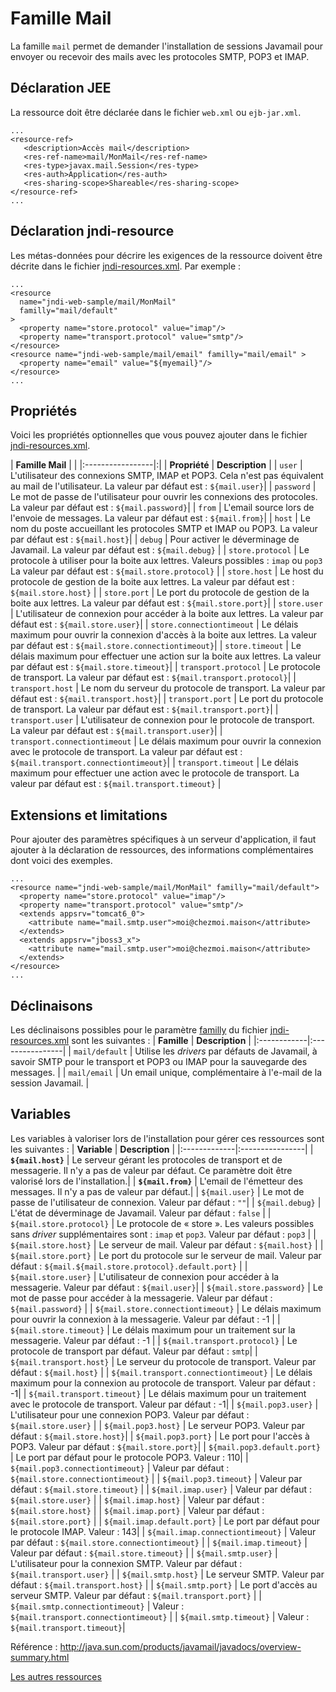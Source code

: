 # Famille Mail #

La famille `mail` permet de demander l'installation de sessions Javamail pour envoyer
ou recevoir des mails avec les protocoles SMTP, POP3 et IMAP.

## Déclaration JEE ##
La ressource doit être déclarée dans le fichier `web.xml` ou `ejb-jar.xml`.
```
...
<resource-ref>
   <description>Accès mail</description>
   <res-ref-name>mail/MonMail</res-ref-name>
   <res-type>javax.mail.Session</res-type>
   <res-auth>Application</res-auth>
   <res-sharing-scope>Shareable</res-sharing-scope>
</resource-ref>
...
```

## Déclaration jndi-resource ##
Les métas-données pour décrire les exigences de la ressource doivent être décrite
dans le fichier [jndi-resources.xml](jndiResourcesXML.md). Par exemple :
```
...
<resource
  name="jndi-web-sample/mail/MonMail"
  familly="mail/default"
>
  <property name="store.protocol" value="imap"/>
  <property name="transport.protocol" value="smtp"/>
</resource>
<resource name="jndi-web-sample/mail/email" familly="mail/email" >
  <property name="email" value="${myemail}"/>
</resource>
...
```

## Propriétés ##
Voici les propriétés optionnelles que vous pouvez ajouter dans le fichier
[jndi-resources.xml](jndiResourcesXML.md).

| **Famille Mail** | |
|:-----------------|:|
| **Propriété** | **Description** |
| `user` | L'utilisateur des connexions SMTP, IMAP et POP3. Cela n'est pas équivalent au mail de l'utilisateur. La valeur par défaut est : `${mail.user}`|
| `password` | Le mot de passe de l'utilisateur pour ouvrir les connexions des protocoles. La valeur par défaut est : `${mail.password}`|
| `from` | L'email source lors de l'envoie de messages. La valeur par défaut est : `${mail.from}`|
| `host` | Le nom du poste accueillant les protocoles SMTP et IMAP ou POP3. La valeur par défaut est : `${mail.host}`|
| `debug` | Pour activer le déverminage de Javamail. La valeur par défaut est : `${mail.debug}` |
| `store.protocol` | Le protocole à utiliser pour la boite aux lettres. Valeurs possibles  : `imap` ou `pop3` La valeur par défaut est : `${mail.store.protocol}` |
| `store.host` | Le host du protocole de gestion de la boite aux lettres. La valeur par défaut est : `${mail.store.host}` |
| `store.port` | Le port du protocole de gestion de la boite aux lettres. La valeur par défaut est : `${mail.store.port}`|
| `store.user` | L'utilisateur de connexion pour accéder à la boite aux lettres. La valeur par défaut est : `${mail.store.user}`|
| `store.connectiontimeout` | Le délais maximum pour ouvrir la connexion d'accès à la boite aux lettres. La valeur par défaut est : `${mail.store.connectiontimeout}`|
| `store.timeout` | Le délais maximum pour effectuer une action sur la boite aux lettres. La valeur par défaut est : `${mail.store.timeout}`|
| `transport.protocol` | Le protocole de transport. La valeur par défaut est : `${mail.transport.protocol}`|
| `transport.host` | Le nom du serveur du protocole de transport. La valeur par défaut est : `${mail.transport.host}`|
| `transport.port` | Le port du protocole de transport. La valeur par défaut est : `${mail.transport.port}`|
| `transport.user` | L'utilisateur de connexion pour le protocole de transport. La valeur par défaut est : `${mail.transport.user}`|
| `transport.connectiontimeout` | Le délais maximum pour ouvrir la connexion avec le protocole de transport. La valeur par défaut est : `${mail.transport.connectiontimeout}`|
| `transport.timeout` | Le délais maximum pour effectuer une action avec le protocole de transport. La valeur par défaut est : `${mail.transport.timeout}` |


## Extensions et limitations ##
Pour ajouter des paramètres spécifiques à un serveur d'application, il faut ajouter
à la déclaration de ressources, des informations complémentaires dont voici des exemples.
```
...
<resource name="jndi-web-sample/mail/MonMail" familly="mail/default">
  <property name="store.protocol" value="imap"/>
  <property name="transport.protocol" value="smtp"/>
  <extends appsrv="tomcat6_0">
    <attribute name="mail.smtp.user">moi@chezmoi.maison</attribute>
  </extends>
  <extends appsrv="jboss3_x">
    <attribute name="mail.smtp.user">moi@chezmoi.maison</attribute>
  </extends>
</resource>
...
```

## Déclinaisons ##
Les déclinaisons possibles pour le paramètre [familly](familles.md) du fichier
[jndi-resources.xml](jndiResourcesXML.md) sont les suivantes :
| **Famille** | **Description** |
|:------------|:----------------|
| `mail/default` | Utilise les _drivers_ par défauts de Javamail, à savoir SMTP pour le transport et POP3 ou IMAP pour la sauvegarde des messages. |
| `mail/email` | Un email unique, complémentaire à l'e-mail de la session Javamail. |

## Variables ##
Les variables à valoriser lors de l'installation pour gérer ces ressources sont les suivantes :
| **Variable** | **Description** |
|:-------------|:----------------|
| **`${mail.host}`** | Le serveur gérant les protocoles de transport et de messagerie. Il n'y a pas de valeur par défaut. Ce paramètre doit être valorisé lors de l'installation.|
| **`${mail.from}`** | L'email de l'émetteur des messages. Il n'y a pas de valeur par défaut.|
| `${mail.user}` | Le mot de passe de l'utilisateur de connexion. Valeur par défaut : `""`|
| `${mail.debug}` | L'état de déverminage de Javamail. Valeur par défaut : `false` |
| `${mail.store.protocol}` | Le protocole de « store ». Les valeurs possibles sans _driver_ supplémentaires sont : `imap` et `pop3`. Valeur par défaut : `pop3` |
| `${mail.store.host}` | Le serveur de mail. Valeur par défaut : `${mail.host}` |
| `${mail.store.port}` | Le port du protocole sur le serveur de mail. Valeur par défaut : `${mail.${mail.store.protocol}.default.port}` |
| `${mail.store.user}` | L'utilisateur de connexion pour accéder à la messagerie. Valeur par défaut : `${mail.user}`|
| `${mail.store.password}` | Le mot de passe pour accéder à la messagerie. Valeur par défaut : `${mail.password}` |
| `${mail.store.connectiontimeout}` | Le délais maximum pour ouvrir la connexion à la messagerie. Valeur par défaut : -1 |
| `${mail.store.timeout}` | Le délais maximum pour un traitement sur la messagerie.  Valeur par défaut : -1 |
| `${mail.transport.protocol}` | Le protocole de transport par défaut. Valeur par défaut : `smtp`|
| `${mail.transport.host}` | Le serveur du protocole de transport. Valeur par défaut : `${mail.host}` |
| `${mail.transport.connectiontimeout}` | Le délais maximum pour la connexion au protocole de transport. Valeur par défaut : -1|
| `${mail.transport.timeout}` | Le délais maximum pour un traitement avec le protocole de transport. Valeur par défaut : -1|
| `${mail.pop3.user}` | L'utilisateur pour une connexion POP3. Valeur par défaut : `${mail.store.user}` |
| `${mail.pop3.host}` | Le serveur POP3. Valeur par défaut : `${mail.store.host}`|
| `${mail.pop3.port}` | Le port pour l'accès à POP3. Valeur par défaut : `${mail.store.port}`|
| `${mail.pop3.default.port}` | Le port par défaut pour le protocole POP3. Valeur : 110|
| `${mail.pop3.connectiontimeout}` | Valeur par défaut : `${mail.store.connectiontimeout}` |
| `${mail.pop3.timeout}` | Valeur par défaut : `${mail.store.timeout}` |
| `${mail.imap.user}` | Valeur par défaut : `${mail.store.user}` |
| `${mail.imap.host}` | Valeur par défaut : `${mail.store.host}` |
| `${mail.imap.port}` | Valeur par défaut : `${mail.store.port}` |
| `${mail.imap.default.port}` | Le port par défaut pour le protocole IMAP. Valeur : 143|
| `${mail.imap.connectiontimeout}` | Valeur par défaut : `${mail.store.connectiontimeout}` |
| `${mail.imap.timeout}` | Valeur par défaut : `${mail.store.timeout}` |
| `${mail.smtp.user}` | L'utilisateur pour la connexion SMTP. Valeur par défaut : `${mail.transport.user}` |
| `${mail.smtp.host}` | Le serveur SMTP. Valeur par défaut : `${mail.transport.host}` |
| `${mail.smtp.port}` | Le port d'accès au serveur SMTP. Valeur par défaut : `${mail.transport.port}` |
| `${mail.smtp.connectiontimeout}` | Valeur : `${mail.transport.connectiontimeout}` |
| `${mail.smtp.timeout}` | Valeur : `${mail.transport.timeout}`|

Référence : http://java.sun.com/products/javamail/javadocs/overview-summary.html

[Les autres ressources](ressources.md)
